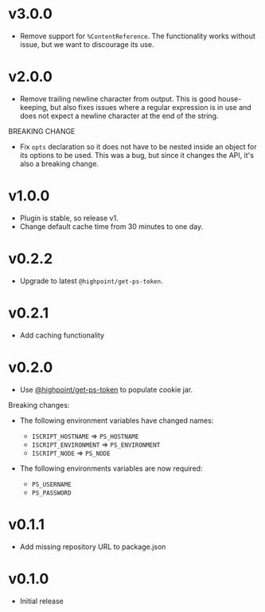 # v3.0.0
* Remove support for `%ContentReference`. The functionality works without issue,
but we want to discourage its use.

# v2.0.0
* Remove trailing newline character from output. This is good house-keeping, but
also fixes issues where a regular expression is in use and does not expect a
newline character at the end of the string.

BREAKING CHANGE
* Fix `opts` declaration so it does not have to be nested inside an object for
its options to be used. This was a bug, but since it changes the API, it's also
a breaking change.

# v1.0.0
* Plugin is stable, so release v1.
* Change default cache time from 30 minutes to one day.

# v0.2.2
* Upgrade to latest `@highpoint/get-ps-token`.

# v0.2.1
* Add caching functionality

# v0.2.0
* Use [@highpoint/get-ps-token](https://www.npmjs.com/package/@highpoint/get-ps-token)
  to populate cookie jar.

Breaking changes:

* The following environment variables have changed names:
  * `ISCRIPT_HOSTNAME` => `PS_HOSTNAME`
  * `ISCRIPT_ENVIRONMENT` => `PS_ENVIRONMENT`
  * `ISCRIPT_NODE` => `PS_NODE`
  
* The following environments variables are now required:
  * `PS_USERNAME`
  * `PS_PASSWORD`

# v0.1.1
* Add missing repository URL to package.json

# v0.1.0
* Initial release
